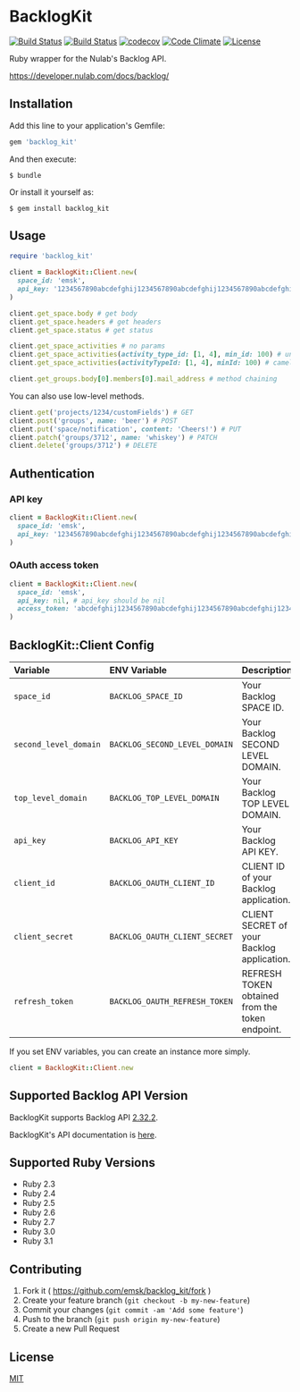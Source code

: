 # BacklogKit

[![Build Status](https://github.com/tamano/backlog_kit/actions/workflows/build.yml/badge.svg)](https://github.com/tamano/backlog_kit/actions/workflows/build.yml)
[![Build Status](https://travis-ci.org/tamano/backlog_kit.svg?branch=main)](https://travis-ci.org/tamano/backlog_kit)
[![codecov](https://codecov.io/gh/tamano/backlog_kit/branch/main/graph/badge.svg?token=h6G6ROHTgR)](https://codecov.io/gh/tamano/backlog_kit)
[![Code Climate](https://codeclimate.com/github/tamano/backlog_kit/badges/gpa.svg)](https://codeclimate.com/github/tamano/backlog_kit)
[![License](https://img.shields.io/badge/license-MIT-blue.svg)](LICENSE)

Ruby wrapper for the Nulab's Backlog API.

https://developer.nulab.com/docs/backlog/

## Installation

Add this line to your application's Gemfile:

```ruby
gem 'backlog_kit'
```

And then execute:

    $ bundle

Or install it yourself as:

    $ gem install backlog_kit

## Usage

```ruby
require 'backlog_kit'

client = BacklogKit::Client.new(
  space_id: 'emsk',
  api_key: '1234567890abcdefghij1234567890abcdefghij1234567890abcdefghij1234'
)

client.get_space.body # get body
client.get_space.headers # get headers
client.get_space.status # get status

client.get_space_activities # no params
client.get_space_activities(activity_type_id: [1, 4], min_id: 100) # underscored key
client.get_space_activities(activityTypeId: [1, 4], minId: 100) # camelized key

client.get_groups.body[0].members[0].mail_address # method chaining
```

You can also use low-level methods.

```ruby
client.get('projects/1234/customFields') # GET
client.post('groups', name: 'beer') # POST
client.put('space/notification', content: 'Cheers!') # PUT
client.patch('groups/3712', name: 'whiskey') # PATCH
client.delete('groups/3712') # DELETE
```

## Authentication

### API key

```ruby
client = BacklogKit::Client.new(
  space_id: 'emsk',
  api_key: '1234567890abcdefghij1234567890abcdefghij1234567890abcdefghij1234'
)
```

### OAuth access token

```ruby
client = BacklogKit::Client.new(
  space_id: 'emsk',
  api_key: nil, # api_key should be nil
  access_token: 'abcdefghij1234567890abcdefghij1234567890abcdefghij1234567890abcd'
)
```

## BacklogKit::Client Config

| Variable | ENV Variable | Description | Default |
| :------- | :----------- | :---------- | :------ |
| `space_id` | `BACKLOG_SPACE_ID` | Your Backlog SPACE ID. ||
| `second_level_domain` | `BACKLOG_SECOND_LEVEL_DOMAIN` | Your Backlog SECOND LEVEL DOMAIN. | `backlog` |
| `top_level_domain` | `BACKLOG_TOP_LEVEL_DOMAIN` | Your Backlog TOP LEVEL DOMAIN. | `com` |
| `api_key` | `BACKLOG_API_KEY` | Your Backlog API KEY. ||
| `client_id` | `BACKLOG_OAUTH_CLIENT_ID` | CLIENT ID of your Backlog application. ||
| `client_secret` | `BACKLOG_OAUTH_CLIENT_SECRET` | CLIENT SECRET of your Backlog application. ||
| `refresh_token` | `BACKLOG_OAUTH_REFRESH_TOKEN` | REFRESH TOKEN obtained from the token endpoint. ||

If you set ENV variables, you can create an instance more simply.

```ruby
client = BacklogKit::Client.new
```

## Supported Backlog API Version

BacklogKit supports Backlog API [2.32.2](https://developer.nulab.com/docs/backlog/changes/#2-32-2-2018-12-18).

BacklogKit's API documentation is [here](https://www.rubydoc.info/gems/backlog_kit).

## Supported Ruby Versions

* Ruby 2.3
* Ruby 2.4
* Ruby 2.5
* Ruby 2.6
* Ruby 2.7
* Ruby 3.0
* Ruby 3.1

## Contributing

1. Fork it ( https://github.com/emsk/backlog_kit/fork )
2. Create your feature branch (`git checkout -b my-new-feature`)
3. Commit your changes (`git commit -am 'Add some feature'`)
4. Push to the branch (`git push origin my-new-feature`)
5. Create a new Pull Request

## License

[MIT](LICENSE)

